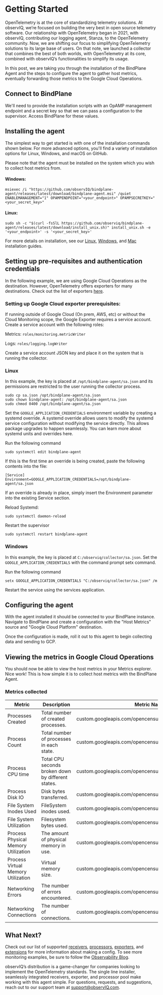 # Getting Started

OpenTelemetry is at the core of standardizing telemetry solutions. At observIQ, we’re focused on building the very best in open source telemetry software. Our relationship with OpenTelemetry began in 2021, with observIQ, contributing our logging agent, Stanza, to the OpenTelemetry community. Now, we are shifting our focus to simplifying OpenTelemetry solutions to its large base of users. On that note, we launched a collector that combines the best of both worlds, with OpenTelemetry at its core, combined with observIQ’s functionalities to simplify its usage.

In this post, we are taking you through the installation of the BindPlane Agent and the steps to configure the agent to gather host metrics, eventually forwarding those metrics to the Google Cloud Operations.

## Connect to BindPlane

We'll need to provide the installation scripts with an OpAMP management endpoint and a secret key so that we can pass a configuration to the supervisor. Access BindPlane for these values.

## Installing the agent

The simplest way to get started is with one of the installation commands shown below. For more advanced options, you'll find a variety of installation options for Linux, Windows, and macOS on GitHub.

Please note that the agent must be installed on the system which you wish to collect host metrics from.

#### Windows:

```pwsh
msiexec /i "https://github.com/observIQ/bindplane-agent/releases/latest/download/bindplane-agent.msi" /quiet ENABLEMANAGEMENT="1" OPAMPENDPOINT="<your_endpoint>" OPAMPSECRETKEY="<your_secret_key>"
```

#### Linux:

```shell
sudo sh -c "$(curl -fsSlL https://github.com/observiq/bindplane-agent/releases/latest/download/install_unix.sh)" install_unix.sh -e '<your_endpoint>' -s '<your_secret_key>'
```

For more details on installation, see our [Linux](/docs/installation-linux.md), [Windows](/docs/installation-windows.md), and [Mac](/docs/installation-mac.md) installation guides.

## Setting up pre-requisites and authentication credentials

In the following example, we are using Google Cloud Operations as the destination. However, OpenTelemetry offers exporters for many destinations. Check out the list of exporters [here](/docs/exporters.md).

### Setting up Google Cloud exporter prerequisites:

If running outside of Google Cloud (On prem, AWS, etc) or without the Cloud Monitoring scope, the Google Exporter requires a service account.
Create a service account with the following roles:

Metrics: `roles/monitoring.metricWriter`

Logs: `roles/logging.logWriter`

Create a service account JSON key and place it on the system that is running the collector.

### Linux

In this example, the key is placed at `/opt/bindplane-agent/sa.json` and its permissions are restricted to the user running the collector process.

```shell
sudo cp sa.json /opt/bindplane-agent/sa.json
sudo chown bindplane-agent: /opt/bindplane-agent/sa.json
sudo chmod 0400 /opt/bindplane-agent/sa.json
```

Set the `GOOGLE_APPLICATION_CREDENTIALS` environment variable by creating a systemd override. A systemd override allows users to modify the systemd service configuration without modifying the service directly. This allows package upgrades to happen seamlessly. You can learn more about systemd units and overrides here.

Run the following command

```shell
sudo systemctl edit bindplane-agent
```

If this is the first time an override is being created, paste the following contents into the file:

```
[Service]
Environment=GOOGLE_APPLICATION_CREDENTIALS=/opt/bindplane-agent/sa.json
```

If an override is already in place, simply insert the Environment parameter into the existing Service section.

Reload Systemd:

```shell
sudo systemctl daemon-reload
```

Restart the supervisor

```shell
sudo systemctl restart bindplane-agent
```

### Windows

In this example, the key is placed at `C:/observiq/collector/sa.json`.
Set the `GOOGLE_APPLICATION_CREDENTIALS` with the command prompt setx command.

Run the following command

```batch
setx GOOGLE_APPLICATION_CREDENTIALS "C:/observiq/collector/sa.json" /m
```

Restart the service using the services application.

## Configuring the agent

With the agent installed it should be connected to your BindPlane instance. Navigate to BindPlane and create a configuration with the "Host Metrics" source and "Google Cloud Platform" destination.

Once the configuration is made, roll it out to this agent to begin collecting data and sending to GCP.

## Viewing the metrics in Google Cloud Operations

You should now be able to view the host metrics in your Metrics explorer. Nice work! This is how simple it is to collect host metrics with the BindPlane Agent.

### Metrics collected

| Metric                              | Description                                        | Metric Namespace                                                |
| ----------------------------------- | -------------------------------------------------- | --------------------------------------------------------------- |
| Processes Created                   | Total number of created processes.                 | custom.googleapis.com/opencensus/system.processes.created       |
| Process Count                       | Total number of processes in each state.           | custom.googleapis.com/opencensus/system.processes.count         |
| Process CPU time                    | Total CPU seconds broken down by different states. | custom.googleapis.com/opencensus/process.cpu.time               |
| Process Disk IO                     | Disk bytes transferred.                            | custom.googleapis.com/opencensus/process.disk.io                |
| File System Inodes Used             | FileSystem inodes used.                            | custom.googleapis.com/opencensus/system.filesystem.inodes.usage |
| File System Utilization             | Filesystem bytes used.                             | custom.googleapis.com/opencensus/system.filesystem.usage        |
| Process Physical Memory Utilization | The amount of physical memory in use.              | custom.googleapis.com/opencensus/process.memory.physical_usage  |
| Process Virtual Memory Utilization  | Virtual memory size.                               | custom.googleapis.com/opencensus/process.memory.virtual_usage   |
| Networking Errors                   | The number of errors encountered.                  | custom.googleapis.com/opencensus/system.network.errors          |
| Networking Connections              | The number of connections.                         | custom.googleapis.com/opencensus/system.network.connections     |

## What Next?

Check out our list of supported [receivers](), [processors](), [exporters](), and [extensions]() for more information about making a config. To see more monitoring examples, be sure to follow the [Observability Blog](https://observiq.com/blog/).

observIQ’s distribution is a game-changer for companies looking to implement the OpenTelemetry standards. The single line installer, seamlessly integrated receivers, exporter, and processor pool make working with this agent simple. For questions, requests, and suggestions, reach out to our support team at support@observIQ.com.
